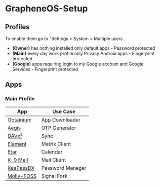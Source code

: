 # GrapheneOS-Setup
## Profiles
To enable them go to "Settings > System > Multiple users.
- **(Owner)** has nothing installed only default apps - Password protected
- **(Main)** every day work profile only Privacy Android apps - Fingerprint protected
- **(Google)** apps requiring login to my Google account and Google Services - Fingerprint protected
## Apps
### Main Profile
| App | Use Case |
|-----|----------|
| [Obtainium](https://github.com/ImranR98/Obtainium) | App Downloader |
| [Aegis](https://github.com/beemdevelopment/Aegis) | OTP Generator |
| [DAVx⁵](https://github.com/bitfireAT/davx5-ose) | Sync |
| [Element](https://github.com/vector-im/element-android) | Matrix Client |
| [Etar](https://github.com/Etar-Group/Etar-Calendar) | Calendar |
| [K-9 Mail](https://github.com/thundernest/k-9) | Mail Client |
| [KeePassDX](https://github.com/Kunzisoft/KeePassDX) | Password Manager |
| [Molly-FOSS](https://github.com/mollyim/mollyim-android) | Signal Fork |
